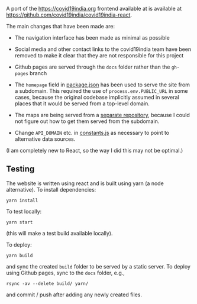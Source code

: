 
A port of the <https://covid19india.org> frontend available at is
available at <https://github.com/covid19india/covid19india-react>.

The main changes that have been made are:

- The navigation interface has been made as minimal as possible

- Social media and other contact links to the covid19india team have
  been removed to make it clear that they are not responsible for this
  project

- Github pages are served through the `docs` folder rather than the `gh-pages` branch

- The `homepage` field in [package.json](package.json) has been used
  to serve the site from a subdomain. This required the use of
  `process.env.PUBLIC_URL` in some cases, because the original
  codebase implicitly assumed in several places that it would be
  served from a top-level domain.

- The maps are being served from a [separate
  repository](https://github.com/c19in/mini_maps), because I could not
  figure out how to get them served from the subdomain.
  
- Change `API_DOMAIN` etc. in [constants.js](src/constants.js) as
  necessary to point to alternative data sources.

(I am completely new to React, so the way I did this may not be optimal.)


## Testing

The website is written using react and is built using yarn (a node
alternative). To install dependencies:

```
yarn install
```

To test locally:

```
yarn start
```

(this will make a test build available locally).

To deploy:

```
yarn build
```

and sync the created `build` folder to be served by a static
server. To deploy using Github pages, sync to the `docs` folder, e.g.,

```
rsync -av --delete build/ yarn/
```

and commit / push after adding any newly created files.
